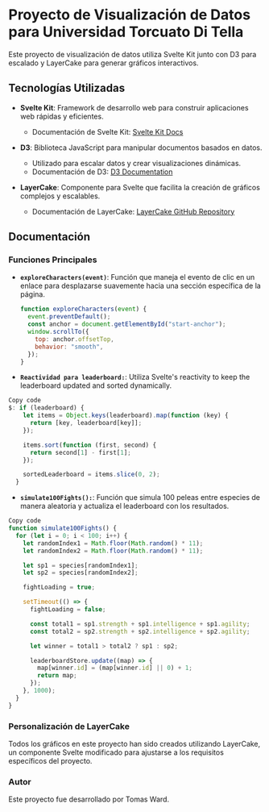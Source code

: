 # Proyecto de Visualización de Datos para Universidad Torcuato Di Tella

Este proyecto de visualización de datos utiliza Svelte Kit junto con D3 para escalado y LayerCake para generar gráficos interactivos.

## Tecnologías Utilizadas

- **Svelte Kit**: Framework de desarrollo web para construir aplicaciones web rápidas y eficientes.
  - Documentación de Svelte Kit: [Svelte Kit Docs](https://kit.svelte.dev/docs)

- **D3**: Biblioteca JavaScript para manipular documentos basados en datos.
  - Utilizado para escalar datos y crear visualizaciones dinámicas.
  - Documentación de D3: [D3 Documentation](https://d3js.org/)

- **LayerCake**: Componente para Svelte que facilita la creación de gráficos complejos y escalables.
  - Documentación de LayerCake: [LayerCake GitHub Repository](https://github.com/davidcsally/layercake)

## Documentación

### Funciones Principales

- **`exploreCharacters(event)`**:
  Función que maneja el evento de clic en un enlace para desplazarse suavemente hacia una sección específica de la página.
  
  ```javascript
  function exploreCharacters(event) {
    event.preventDefault();
    const anchor = document.getElementById("start-anchor");
    window.scrollTo({
      top: anchor.offsetTop,
      behavior: "smooth",
    });
  }

- **`Reactividad para leaderboard:`**:
Utiliza Svelte's reactivity to keep the leaderboard updated and sorted dynamically.

```javascript
Copy code
$: if (leaderboard) {
    let items = Object.keys(leaderboard).map(function (key) {
      return [key, leaderboard[key]];
    });

    items.sort(function (first, second) {
      return second[1] - first[1];
    });

    sortedLeaderboard = items.slice(0, 2);
  }
```
- **`simulate100Fights():`**:
Función que simula 100 peleas entre especies de manera aleatoria y actualiza el leaderboard con los resultados.

```javascript
Copy code
function simulate100Fights() {
  for (let i = 0; i < 100; i++) {
    let randomIndex1 = Math.floor(Math.random() * 11);
    let randomIndex2 = Math.floor(Math.random() * 11);

    let sp1 = species[randomIndex1];
    let sp2 = species[randomIndex2];

    fightLoading = true;

    setTimeout(() => {
      fightLoading = false;

      const total1 = sp1.strength + sp1.intelligence + sp1.agility;
      const total2 = sp2.strength + sp2.intelligence + sp2.agility;

      let winner = total1 > total2 ? sp1 : sp2;

      leaderboardStore.update((map) => {
        map[winner.id] = (map[winner.id] || 0) + 1;
        return map;
      });
    }, 1000);
  }
}
```

### Personalización de LayerCake 
Todos los gráficos en este proyecto han sido creados utilizando LayerCake, un componente Svelte modificado para ajustarse a los requisitos específicos del proyecto.

### Autor
Este proyecto fue desarrollado por Tomas Ward.

